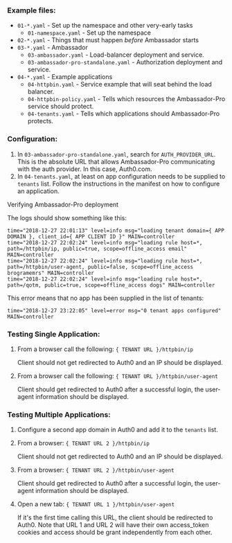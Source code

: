### Example files:

* `01-*.yaml` - Set up the namespace and other very-early tasks
  - `01-namespace.yaml` - Set up the namespace
* `02-*.yaml` - Things that must happen *before* Ambassador starts
* `03-*.yaml` - Ambassador
  - `03-ambassador.yaml` - Load-balancer deployment and service.
  - `03-ambassador-pro-standalone.yaml` - Authorization deployment and
    service.
* `04-*.yaml` - Example applications
  - `04-httpbin.yaml` - Service example that will seat behind the load
    balancer.
  - `04-httpbin-policy.yaml` - Tells which resources the
    Ambassador-Pro service should protect.
  - `04-tenants.yaml` - Tells which applications should Ambassador-Pro
    protects.

### Configuration:

1. In `03-ambassador-pro-standalone.yaml`, search for
   `AUTH_PROVIDER_URL`. This is the absolute URL that allows
   Ambassador-Pro communicating with the auth provider. In this case,
   Auth0.com.
2. In `04-tenants.yaml`, at least on app configuration needs to be
   supplied to `tenants` list. Follow the instructions in the manifest
   on how to configure an application.

Verifying Ambassador-Pro deployment

The logs should show something like this:

    time="2018-12-27 22:01:13" level=info msg="loading tenant domain={ APP DOMAIN }, client_id={ APP CLIENT ID }" MAIN=controller
    time="2018-12-27 22:02:24" level=info msg="loading rule host=*, path=/httpbin/ip, public=true, scope=offline_access email" MAIN=controller
    time="2018-12-27 22:02:24" level=info msg="loading rule host=*, path=/httpbin/user-agent, public=false, scope=offline_access brogramemrs" MAIN=controller
    time="2018-12-27 22:02:24" level=info msg="loading rule host=*, path=/qotm, public=true, scope=offline_access dogs" MAIN=controller

This error means that no app has been supplied in the list of tenants:

    time="2018-12-27 23:22:05" level=error msg="0 tenant apps configured" MAIN=controller

### Testing Single Application:

1. From a browser call the following: `{ TENANT URL }/httpbin/ip`

   Client should not get redirected to Auth0 and an IP should be
   displayed.

2. From a browser call the following: `{ TENANT URL }/httpbin/user-agent`

   Client should get redirected to Auth0 after a successful login, the
   user-agent information should be displayed.

### Testing Multiple Applications:

1. Configure a second app domain in Auth0 and add it to the `tenants`
   list.

2. From a browser: `{ TENANT URL 2 }/httpbin/ip`

   Client should not get redirected to Auth0 and an IP should be
   displayed.

3. From a browser: `{ TENANT URL 2 }/httpbin/user-agent`

   Client should get redirected to Auth0 after a successful login, the
   user-agent information should be displayed.

4. Open a new tab: `{ TENANT URL 1 }/httpbin/user-agent`

   If it's the first time calling this URL, the client should be
   redirected to Auth0. Note that URL 1 and URL 2 will have their own
   access_token cookies and access should be grant independently from
   each other.
